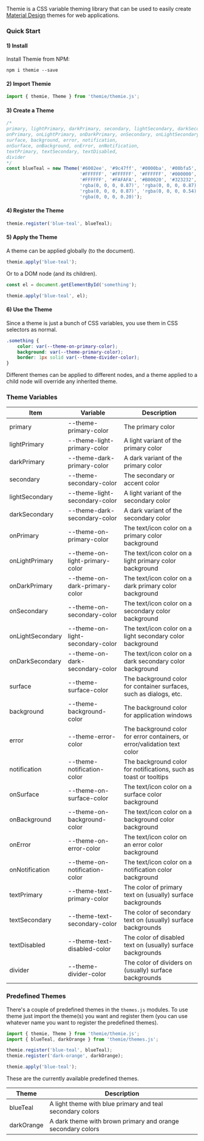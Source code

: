 Themie is a CSS variable theming library that can be used to easily create [Material Design](https://material.io/design/color/the-color-system.html#color-usage-and-palettes) themes for web applications.

### Quick Start

#### 1) Install
Install Themie from NPM:

```
npm i themie --save
```

#### 2) Import Themie

```javascript
import { themie, Theme } from 'themie/themie.js';
```

#### 3) Create a Theme

```javascript
/*
primary, lightPrimary, darkPrimary, secondary, lightSecondary, darkSecondary,
onPrimary, onLightPrimary, onDarkPrimary, onSecondary, onLightSecondary, onDarkSecondary,
surface, background, error, notification, 
onSurface, onBackground, onError, onNotification,
textPrimary, textSecondary, textDisabled, 
divider
*/
const blueTeal = new Theme('#6002ee', '#9c47ff', '#0000ba', '#00bfa5', '#5df2d6', '#008e76', 
                           '#FFFFFF', '#FFFFFF', '#FFFFFF', '#000000', '#000000', '#FFFFFF',
                           '#FFFFFF', '#FAFAFA', '#B00020', '#323232', 
                           'rgba(0, 0, 0, 0.87)', 'rgba(0, 0, 0, 0.87)', '#FFFFFF', 'rgba(255, 255, 255, 0.87)',
                           'rgba(0, 0, 0, 0.87)', 'rgba(0, 0, 0, 0.54)', 'rgba(0, 0, 0, 0.38)', 
                           'rgba(0, 0, 0, 0.20)');
```

#### 4) Register the Theme

```javascript
themie.register('blue-teal', blueTeal);
```

#### 5) Apply the Theme

A theme can be applied globally (to the document).

```javascript
themie.apply('blue-teal');
```

Or to a DOM node (and its children).

```javascript
const el = document.getElementById('something');

themie.apply('blue-teal', el);
```

#### 6) Use the Theme

Since a theme is just a bunch of CSS variables, you use them in CSS selectors as normal.

```css
.something {
    color: var(--theme-on-primary-color);
    background: var(--theme-primary-color);
    border: 1px solid var(--theme-divider-color);
}
```

Different themes can be applied to different nodes, and a theme applied to a child node will override any inherited theme.

### Theme Variables

|Item            |Variable                        |Description                                                              |
|----------------|--------------------------------|-------------------------------------------------------------------------|
|primary         |--theme-primary-color           |The primary color                                                        |
|lightPrimary    |--theme-light-primary-color     |A light variant of the primary color                                     |
|darkPrimary     |--theme-dark-primary-color      |A dark variant of the primary color                                      |
|secondary       |--theme-secondary-color         |The secondary or accent color                                            |
|lightSecondary  |--theme-light-secondary-color   |A light variant of the secondary color                                   |
|darkSecondary   |--theme-dark-secondary-color    |A dark variant of the secondary color                                    |
|onPrimary       |--theme-on-primary-color        |The text/icon color on a primary color background                        |
|onLightPrimary  |--theme-on-light-primary-color  |The text/icon color on a light primary color background                  |
|onDarkPrimary   |--theme-on-dark-primary-color   |The text/icon color on a dark primary color background                   |
|onSecondary     |--theme-on-secondary-color      |The text/icon color on a secondary color background                      |
|onLightSecondary|--theme-on-light-secondary-color|The text/icon color on a light secondary color background                |
|onDarkSecondary |--theme-on-dark-secondary-color |The text/icon color on a dark secondary color background                 |
|surface         |--theme-surface-color           |The background color for container surfaces, such as dialogs, etc.       |
|background      |--theme-background-color        |The background color for application windows                             |
|error           |--theme-error-color             |The background color for error containers, or error/validation text color|
|notification    |--theme-notification-color      |The background color for notifications, such as toast or tooltips        |
|onSurface       |--theme-on-surface-color        |The text/icon color on a surface color background                        |
|onBackground    |--theme-on-background-color     |The text/icon color on a background color background                     |
|onError         |--theme-on-error-color          |The text/icon color on an error color background                         |
|onNotification  |--theme-on-notification-color   |The text/icon color on a notification color background                   |
|textPrimary     |--theme-text-primary-color      |The color of primary text on (usually) surface backgrounds               |
|textSecondary   |--theme-text-secondary-color    |The color of secondary text on (usually) surface backgrounds             |
|textDisabled    |--theme-text-disabled-color     |The color of disabled text on (usually) surface backgrounds              |
|divider         |--theme-divider-color           |The color of dividers on (usually) surface backgrounds                   |

### Predefined Themes

There's a couple of predefined themes in the `themes.js` modules. To use theme just import the theme(s) you want and register them (you can use whatever name you want to register the predefined themes).

```javascript
import { themie, Theme } from 'themie/themie.js';
import { blueTeal, darkOrange } from 'themie/themes.js';

themie.register('blue-teal', blueTeal);
themie.register('dark-orange', darkOrange);

themie.apply('blue-teal');
```

These are the currently available predefined themes.

|Theme     |Description                                                |
|----------|-----------------------------------------------------------|
|blueTeal  |A light theme with blue primary and teal secondary colors |
|darkOrange|A dark theme with brown primary and orange secondary colors|